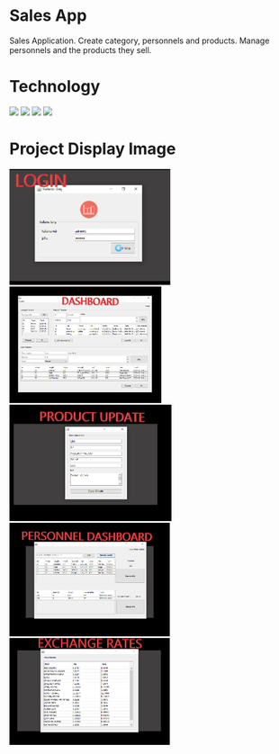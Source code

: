 # Sales App
Sales Application. Create category, personnels and products. Manage personnels and the products they sell.

# Technology

<img src="https://cdn1.iconfinder.com/data/icons/hawcons/32/698723-icon-13-file-java-64.png" style="max-width:100%;">
<img src="https://cdn1.iconfinder.com/data/icons/hawcons/32/699251-icon-24-file-sql-64.png" style="max-width:100%;">
<img src="https://cdn1.iconfinder.com/data/icons/anycolor-common-type-files-pack/512/json_anycolor-64.png" style="max-width:100%;">
<img src="https://cdn1.iconfinder.com/data/icons/hawcons/32/699113-icon-37-file-xml-64.png" style="max-width:100%;">


# Project Display Image
<p>
  
<a href="https://github.com/bayrakyunus/SalesApp/blob/master/screenshots/ss1.png" target="_blank">
<img src="https://github.com/bayrakyunus/SalesApp/blob/master/screenshots/ss1.png" width="286" style="max-width:100%;"></a>

<a href="https://github.com/bayrakyunus/SalesApp/blob/master/screenshots/ss2.png" target="_blank">
<img src="https://github.com/bayrakyunus/SalesApp/blob/master/screenshots/ss2.png" width="270" style="max-width:100%;"></a>

<a href="https://github.com/bayrakyunus/SalesApp/blob/master/screenshots/ss3.png" target="_blank">
<img src="https://github.com/bayrakyunus/SalesApp/blob/master/screenshots/ss3.png" width="288" style="max-width:100%;"></a>

<a href="https://github.com/bayrakyunus/SalesApp/blob/master/screenshots/ss4.png" target="_blank">
<img src="https://github.com/bayrakyunus/SalesApp/blob/master/screenshots/ss4.png" width="285" style="max-width:100%;"></a>

<a href="https://github.com/bayrakyunus/SalesApp/blob/master/screenshots/ss5.png" target="_blank">
<img src="https://github.com/bayrakyunus/SalesApp/blob/master/screenshots/ss5.png" width="285" style="max-width:100%;"></a>

</p>
